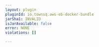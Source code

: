 ```yaml
---
layout: plugin
pluginId: io.townsq.aws-eb-docker-bundle
jarSha1: INVALID
isJarAvailable: false
error: NONE
violations: []

---
```

